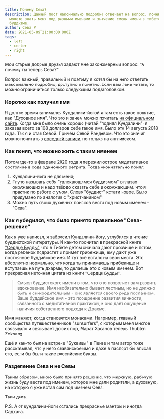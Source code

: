 ```yaml
---
title: Почему Сева?
description: Данный пост максимально подробно отвечает на вопрос, почему вы
  можете знать меня под разными именами и значение смены имени в тибетском
  буддизме.
author: Сева Р
date: 2021-05-09T21:00:00.000Z
tags:
  - left
  - center
  - right
---
```

Мои старые добрые друзья задают мне закономерный вопрос: "А почему ты теперь Сева?"

Вопрос важный, правильный и поэтому я хотел бы на него ответить максимально подробно, доступно и понятно. Если вам лень читать, то можно ограничиться только следующим подзаголовком.

### Коротко как получил имя
Я долгое время занимался Кундалини-йогой и там есть такое понятие, как "Духовное имя". Что это и зачем можно почитать  [на официальном сайте](https://www.3ho.org/spiritual-names "3HO"). 
	Когда мне было очень хорошо (читай "поднял Кундалини") я заказал  всего за 108 долларов себе такое имя. Было это 14 августа 2018 года. Так я и стал Севой. Причём Севой Рандевом. Что это значит можно почитать в [соседней записи](http://localhost:1313/posts/sevas-meaning/), но только на английском.

### Как понял, что можно жить с таким именем
Потом где-то в феврале 2020 года я пережил острое медитативное состояние в ходе одиночного ретрита. Тогда окончательно понял:
1. Кундалини-йога не для меня;
2. Глупо называть себя "увлекающимся буддизмом" в глазах окружающих и надо твёрдо сказать себе и окружающим, что я практик по работе с умом. Слово "буддист" кстати новое. Было придумано по аналогии с "христианином";
3. Можно путь своих духовных поисков вести под новым именем - "Сева".

### Как я убедился, что было принято правильное "Сева-решение"
Как я уже написал, я забросил Кундалини-йогу, углубился в чтение буддистской литературы. И как-то прочитал в прекрасной книге ["Сердце Будды"](http://www.ganga.ru/book/serdce-buddy), что в Тибете детям сначала дают прозвище и потом, когда ребёнок подрастёт и примет прибежище, ему дают уже постоянное буддийское имя. И тут всё встало на свои места. Это абсолютно нормально, что когда ты принимаешь прибежище и вступаешь на путь дхармы, то делаешь это с новым именем. Вот прекрасная неточная цитата из книги "Сердце Будды".

> Смысл буддистского имени в том, что оно позволяет вам развить вдохновение. Имя необязательно бывает лестным, но не должно быть и снисходительным - оно является своего рода посланием. Ваше буддийское имя - это поощрение развития личности, связанного с медитативной практикой, и оно даёт ощущение наличия собственного подхода к Драхме.

Имя меняют, когда становятся монахами. Например, главный сообщества путешественников "sunsurfers", с которым меня многое связывало и связывает до сих пор, Марат Хасанов теперь Thubten Zoksang. 

Ещё я как-то был на встрече "Буквицы" в Пензе и там автор тоже рассказывал, что у него славянское имя и даже в паспорт бы вписал его, если бы были такие российские буквы.

### Разделение Сева и не Севы
Таким образом, мною было принято решение, что мирскую, рабочую жизнь буду вести под именем, которое мне дали родители, а духовную, на которую я уже встал сам под именем Сева.

Таки дела.

P.S. А от кундалини-йоги остались прекрасные мантры и иногда Садхана.